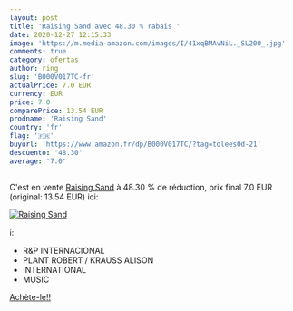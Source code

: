 ```yaml
---
layout: post
title: 'Raising Sand avec 48.30 % rabais '
date: 2020-12-27 12:15:33
image: 'https://m.media-amazon.com/images/I/41xqBMAvNiL._SL200_.jpg'
comments: true
category: ofertas
author: ring
slug: 'B000V017TC-fr'
actualPrice: 7.0 EUR
currency: EUR
price: 7.0
comparePrice: 13.54 EUR
prodname: 'Raising Sand'
country: 'fr'
flag: '🇫🇷'
buyurl: 'https://www.amazon.fr/dp/B000V017TC/?tag=tolees0d-21'
descuento: '48.30'
average: '7.0'
---
```


C'est en vente [Raising Sand](https://www.amazon.fr/dp/B000V017TC/?tag=tolees0d-21)  à  48.30 % de réduction, prix final  7.0 EUR (original: 13.54 EUR) ici:

[![Raising Sand](https://m.media-amazon.com/images/I/41xqBMAvNiL._SL200_.jpg)](https://www.amazon.fr/dp/B000V017TC/?tag=tolees0d-21)

ℹ️:

- R&P INTERNACIONAL
- PLANT ROBERT / KRAUSS ALISON
- INTERNATIONAL
- MUSIC

[Achète-le!!](https://www.amazon.fr/dp/B000V017TC/?tag=tolees0d-21)
